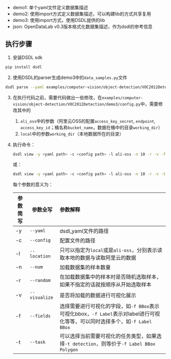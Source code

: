 - demo1: 单个yaml文件定义数据集描述
- demo2: 使用import方式定义数据集描述，可以构建lib的方式共享复用
- demo3: 使用import方式，使用DSDL提供的lib
- json: OpenDataLab v0.3版本格式化数据集描述，作为dsdl的参考信息

## 执行步骤

1. 安装DSDL sdk

```bash
pip install dsdl
```

2. 使用DSDL的parser生成demo3中的`data_samples.py`文件

```bash
dsdl parse --yaml examples/computer-vision/object-detection/VOC2012Detection/demo3/data_samples.yaml
```

3. 在执行代码之前，需要代码做出一些修改，在`examples/computer-vision/object-detection/VOC2012Detection/demo3/config.py`中，需要修改其中的

   1. `ali_oss`中的参数（阿里云OSS的配置`access_key_secret`, `endpoint`, `access_key_id`；桶名称`bucket_name`，数据在桶中的目录`working_dir`）
   2. `local`中的参数`working_dir`（本地数据所在的目录）

4. 执行命令：

   ```bash
   dsdl view -y <yaml path> -c <config path> -l ali-oss -n 10 -r -v -f Label BBox
   ```

   或：

   ```bash
   dsdl view -y <yaml path> -c <config path> -l ali-oss -n 10 -r -v -t detection
   ```

   

   每个参数的意义为：

   | 参数简写 | 参数全写      | 参数解释                                                     |
   | -------- | ------------- | :----------------------------------------------------------- |
   | -y       | `--yaml`      | dsdl_yaml文件的路径                                          |
   | -c       | `--config`    | 配置文件的路径                                               |
   | -l       | `--location`  | 只可以指定为`local`或是`ali-oss`，分别表示读取本地的数据与读取阿里云的数据 |
   | -n       | `--num`       | 加载数据集的样本数量                                         |
   | -r       | `--random`    | 在加载数据集中的样本时是否随机选取样本，如果不指定的话就按顺序从开始选取样本 |
   | -v       | `--visualize` | 是否将加载的数据进行可视化展示                               |
   | -f       | `--fields`    | 选择需要进行可视化的字段，如`-f BBox`表示可视化bbox，`-f Label`表示对label进行可视化等等，可以同时选择多个，如`-f Label BBox` |
   | -t       | `--task`      | 可以选择当前需要可视化的任务类型，如果选择`-t detection`，则等价于`-f Label BBox Polygon` |

